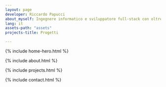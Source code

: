 ```yaml
---
layout: page
developer: Riccardo Papucci
about_myself: Ingegnere informatico e sviluppatore full-stack con oltre 6 anni di esperienza. Creo software avanzati con passione e precisione, trasformando idee in realtà digitali.
lang: it
assets-path: "assets"
projects-title: Progetti

---
```

  
  
 {% include home-hero.html %} 
  
 {% include about.html %} 

 {% include projects.html %} 

 {% include contact.html %} 